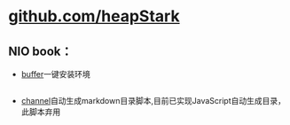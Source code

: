 # [github.com/heapStark](https://github.com/heapStark/)

## NIO book：

* [buffer](https://github.com/heapStark/NIObook/tree/master/src/main/java/nio/buffers)一键安装环境

```bash
```


* [channel](https://github.com/heapStark/NIObook/tree/master/src/main/java/nio/channels)自动生成markdown目录脚本,目前已实现JavaScript自动生成目录，此脚本弃用

```bash

```

